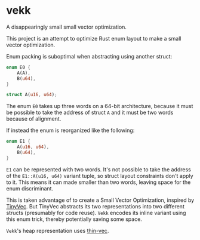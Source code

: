 # vekk
A disappearingly small small vector optimization.

This project is an attempt to optimize Rust enum layout to make a small vector optimization.

Enum packing is suboptimal when abstracting using another struct:

```rust
enum E0 {
    A(A),
    B(u64),
}

struct A(u16, u64);
```

The enum `E0` takes up three words on a 64-bit architecture, because it must be possible to take the address of struct `A` and it must be two words because of alignment.

If instead the enum is reorganized like the following:

```rust
enum E1 {
    A(u16, u64),
    B(u64),
}
```

`E1` can be represented with two words.
It's not possible to take the address of the `E1::A(u16, u64)` variant tuple, so struct layout constraints don't apply to it.
This means it can made smaller than two words, leaving space for the enum discriminant.

This is taken advantage of to create a Small Vector Optimization, inspired by [TinyVec](https://docs.rs/tinyvec/latest/tinyvec/enum.TinyVec.html).
But TinyVec abstracts its two representations into two different structs (presumably for code reuse).
`Vekk` encodes its inline variant using this enum trick, thereby potentially saving some space.

`Vekk`'s heap representation uses [thin-vec](https://docs.rs/thin-vec/latest/thin_vec/).
